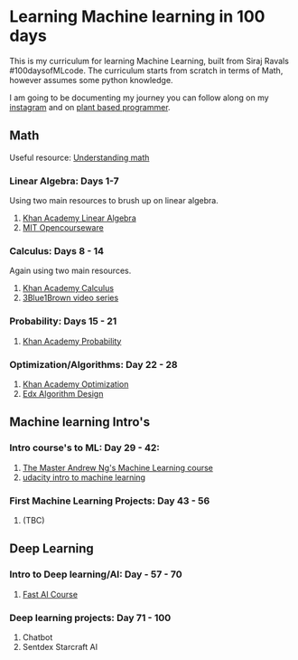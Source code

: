 # Learning Machine learning in 100 days
This is my curriculum for learning Machine Learning, built from Siraj Ravals #100daysofMLcode. The curriculum starts from scratch in terms of Math, however assumes some python knowledge.

I am going to be documenting my journey you can follow along on my [instagram](https://www.instagram.com/pinos/) and on [plant based programmer](http://plantbasedprogrammer.com/).


## Math

Useful resource: [Understanding math](http://www.math.utah.edu/~pa/math.html)

### Linear Algebra: Days 1-7 

Using two main resources to brush up on linear algebra.
1. [Khan Academy Linear Algebra](https://www.khanacademy.org/math/linear-algebra)
2. [MIT Opencourseware](https://ocw.mit.edu/courses/mathematics/18-06-linear-algebra-spring-2010/)

### Calculus: Days 8 - 14

Again using two main resources.
1. [Khan Academy Calculus](https://www.khanacademy.org/math/calculus-home/multivariable-calculus)
2. [3Blue1Brown video series](https://www.youtube.com/playlist?list=PLZHQObOWTQDMsr9K-rj53DwVRMYO3t5Yr)

### Probability: Days 15 - 21

1. [Khan Academy Probability](https://www.khanacademy.org/math/probability)

### Optimization/Algorithms: Day 22 - 28

1. [Khan Academy Optimization](https://www.khanacademy.org/math/ap-calculus-ab/ab-diff-analytical-applications-new/ab-5-11/e/optimization)
2. [Edx Algorithm Design](https://www.edx.org/course/algorithm-design-analysis-pennx-sd3x)


## Machine learning Intro's


### Intro course's to ML: Day 29 - 42:

1. [The Master Andrew Ng's Machine Learning course](https://www.coursera.org/learn/machine-learning)
2. [udacity intro to machine learning](https://eu.udacity.com/course/intro-to-machine-learning--ud120)

### First Machine Learning Projects: Day 43 - 56

1. (TBC) 



## Deep Learning

### Intro to Deep learning/AI: Day - 57 - 70

1. [Fast AI Course](http://course.fast.ai/)

### Deep learning projects: Day 71 - 100

1. Chatbot
2. Sentdex Starcraft AI

